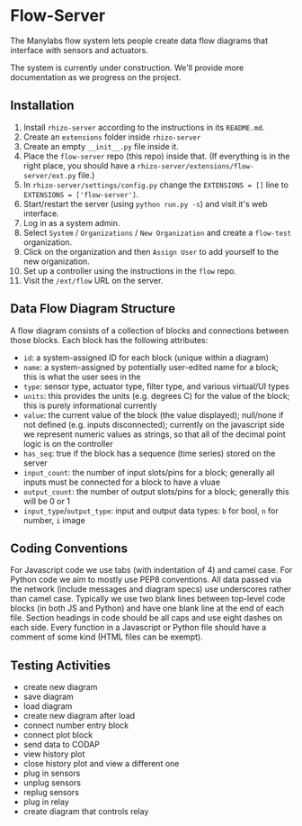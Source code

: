 # Flow-Server

The Manylabs flow system lets people create data flow diagrams that interface with sensors and actuators.

The system is currently under construction. We'll provide more documentation as we progress on the project.

## Installation

1.  Install `rhizo-server` according to the instructions in its `README.md`.
2.  Create an `extensions` folder inside `rhizo-server`
3.  Create an empty `__init__.py` file inside it.
4.  Place the `flow-server` repo (this repo) inside that.
    (If everything is in the right place, you should have a `rhizo-server/extensions/flow-server/ext.py` file.)
5.  In `rhizo-server/settings/config.py` change the `EXTENSIONS = []` line to `EXTENSIONS = ['flow-server']`.
6.  Start/restart the server (using `python run.py -s`) and visit it's web interface.
7.  Log in as a system admin.
8.  Select `System` / `Organizations` / `New Organization` and create a `flow-test` organization.
9.  Click on the organization and then `Assign User` to add yourself to the new organization.
10. Set up a controller using the instructions in the `flow` repo.
11. Visit the `/ext/flow` URL on the server.

## Data Flow Diagram Structure

A flow diagram consists of a collection of blocks and connections between those blocks.
Each block has the following attributes:

*   `id`: a system-assigned ID for each block (unique within a diagram)
*   `name`: a system-assigned by potentially user-edited name for a block; this is what the user sees in the 
*   `type`: sensor type, actuator type, filter type, and various virtual/UI types
*   `units`: this provides the units (e.g. degrees C) for the value of the block; this is purely informational currently
*   `value`: the current value of the block (the value displayed); null/none if not defined (e.g. inputs disconnected);
    currently on the javascript side we represent numeric values as strings, so that all of the decimal point logic is on the controller
*   `has_seq`: true if the block has a sequence (time series) stored on the server
*   `input_count`: the number of input slots/pins for a block; generally all inputs must be connected for a block to have a vluae
*   `output_count`: the number of output slots/pins for a block; generally this will be 0 or 1
*   `input_type`/`output_type`: input and output data types: `b` for bool, `n` for number, `i` image

## Coding Conventions

For Javascript code we use tabs (with indentation of 4) and camel case.
For Python code we aim to mostly use PEP8 conventions.
All data passed via the network (include messages and diagram specs) use underscores rather than camel case.
Typically we use two blank lines between top-level code blocks (in both JS and Python) and have one blank line at the end of each file.
Section headings in code should be all caps and use eight dashes on each side.
Every function in a Javascript or Python file should have a comment of some kind (HTML files can be exempt).

## Testing Activities

*   create new diagram
*   save diagram
*   load diagram
*   create new diagram after load
*   connect number entry block
*   connect plot block
*   send data to CODAP
*   view history plot
*   close history plot and view a different one
*   plug in sensors
*   unplug sensors
*   replug sensors
*   plug in relay
*   create diagram that controls relay
